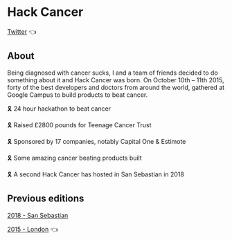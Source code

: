 # Hack Cancer

[Twitter](https://twitter.com/hack_cancer) 👈

## About

Being diagnosed with cancer sucks, I and a team of friends decided to do something about it and Hack Cancer was born. On October 10th – 11th 2015, forty of the best developers and doctors from around the world, gathered at Google Campus to build products to beat cancer.

🎗️ 24 hour hackathon to beat cancer

🎗️ Raised £2800 pounds for Teenage Cancer Trust

🎗️ Sponsored by 17 companies, notably Capital One & Estimote

🎗️ Some amazing cancer beating products built

🎗️ A second Hack Cancer has hosted in San Sebastian in 2018

## Previous editions

[2018 - San Sebastian](https://github.com/HackCancer/hackcancer/tree/master/2018)

[2015 - London](https://ajukco.github.io/hackcancer/) 👈

